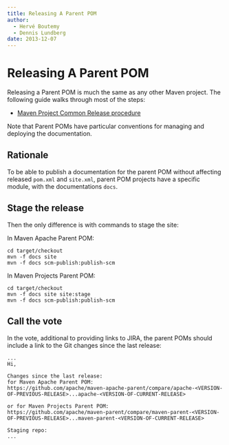 ```yaml
---
title: Releasing A Parent POM
author: 
  - Hervé Boutemy
  - Dennis Lundberg
date: 2013-12-07
---
```


<!-- Licensed to the Apache Software Foundation (ASF) under one-->
<!-- or more contributor license agreements.  See the NOTICE file-->
<!-- distributed with this work for additional information-->
<!-- regarding copyright ownership.  The ASF licenses this file-->
<!-- to you under the Apache License, Version 2.0 (the-->
<!-- "License"); you may not use this file except in compliance-->
<!-- with the License.  You may obtain a copy of the License at-->
<!---->
<!--   http://www.apache.org/licenses/LICENSE-2.0-->
<!---->
<!-- Unless required by applicable law or agreed to in writing,-->
<!-- software distributed under the License is distributed on an-->
<!-- "AS IS" BASIS, WITHOUT WARRANTIES OR CONDITIONS OF ANY-->
<!-- KIND, either express or implied.  See the License for the-->
<!-- specific language governing permissions and limitations-->
<!-- under the License.-->
# Releasing A Parent POM

Releasing a Parent POM is much the same as any other Maven project\. The following guide walks through most of the steps:

- [ Maven Project Common Release procedure](\./maven\-project\-release\-procedure\.html)

Note that Parent POMs have particular conventions for managing and deploying the documentation\.

## Rationale

To be able to publish a documentation for the parent POM without affecting released `pom.xml` and `site.xml`, parent POM projects have a specific module, with the documentations `docs`\.

## Stage the release

Then the only difference is with commands to stage the site:

In Maven Apache Parent POM:

```
cd target/checkout
mvn -f docs site
mvn -f docs scm-publish:publish-scm
```

In Maven Projects Parent POM:

```
cd target/checkout
mvn -f docs site site:stage
mvn -f docs scm-publish:publish-scm
```

## Call the vote

In the vote, additional to providing links to JIRA, the parent POMs should include a link to the Git changes since the last release:

```
...
Hi,

Changes since the last release:
for Maven Apache Parent POM:
https://github.com/apache/maven-apache-parent/compare/apache-<VERSION-OF-PREVIOUS-RELEASE>...apache-<VERSION-OF-CURRENT-RELEASE>

or for Maven Projects Parent POM:
https://github.com/apache/maven-parent/compare/maven-parent-<VERSION-OF-PREVIOUS-RELEASE>...maven-parent-<VERSION-OF-CURRENT-RELEASE>

Staging repo:
...
```

